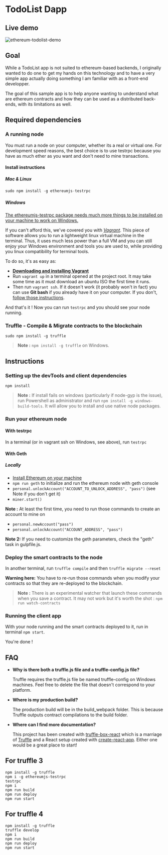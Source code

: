 # TodoList Dapp

## Live demo

![ethereum-todolist-demo](https://cloud.githubusercontent.com/assets/8942633/24293643/108c3a9c-1093-11e7-9cee-8f162145eb89.gif)

## Goal

While a TodoList app is not suited to ethereum-based backends, I originally wanted to do one to get my hands on this technology and to have a very simple app actually doing something I am familiar with as a front-end developper.

The goal of this sample app is to help anyone wanting to understand what are ethereum contracts and how they can be used as a distributed back-ends, with its limitations as well.

## Required dependencies

### A running node

You must run a node on your computer, whether its a real or virtual one. For development speed reasons, the best choice is to use testrpc because you have as much ether as you want and don't need to mine transactions.

#### Install instructions

##### Mac & Linux

```js
sudo npm install -g ethereumjs-testrpc
```

##### Windows

[The ethereumjs-testrpc package needs much more things to be installed on your machine to work on Windows.](https://github.com/ethereumjs/testrpc/wiki/Installing-TestRPC-on-Windows)

If you can't afford this, we've covered you with [*Vagrant*](https://www.vagrantup.com/). This piece of software allows you to run a lightweight linux virtual machine in the terminal. Thus, it uses much less power than a full VM and you can still enjoy your Windows environment and tools you are used to, while providing you linux compatibility for terminal tools.

To do so, it's as easy as:

- [**Downloading and installing Vagrant**](https://releases.hashicorp.com/vagrant/1.9.2/vagrant_1.9.2.msi?_ga=1.13795955.512399365.1487957654)
- Run ```vagrant up``` in a terminal opened at the project root. It may take some time as it must download an ubuntu ISO the first time it runs.
- Then run ```vagrant ssh```. If it doesn't work (it probably won't in fact) you can use **Git bash** if you already have it on your computer. If you don't, [follow those instructions](http://tech.osteel.me/posts/2015/01/25/how-to-use-vagrant-on-windows.html).

And that's it ! Now you can run ```testrpc``` and you should see your node running.

### Truffle - Compile & Migrate contracts to the blockchain

```
sudo npm install -g truffle
```

> **Note :** ```npm install -g truffle``` on Windows.

## Instructions

### Setting up the devTools and client dependencies

```
npm install
```

> **Note :** If install fails on windows (particularly if node-gyp is the issue), run Powershell as administrator and run ```npm install -g windows-build-tools```. It will allow you to install and use native node packages.

### Run your ethereum node

#### With testrpc

In a terminal (or in vagrant ssh on Windows, see above), run ```testrpc```

#### With Geth

##### Locally

- [Install Ethereum on your machine](https://github.com/ethereum/go-ethereum/wiki/Building-Ethereum)
- ```npm run geth``` to initialize and run the ethereum node with geth console
- ```personal.unlockAccount("ACCOUNT_TO_UNLOCK_ADDRESS", "pass")``` (see Note if you don't get it)
- ```miner.start()```

**Note :** At least the first time, you need to run those commands to create an account to mine on

- ```personal.newAccount("pass")```
- ```personal.unlockAccount("ACCOUNT_ADDRESS", "pass")```

**Note 2:** If you need to customize the geth parameters, check the "geth" task in gulpfile.js.

### Deploy the smart contracts to the node

In another terminal, run ```truffle compile``` and then ```truffle migrate --reset```

**Warning here:** You have to re-run those commands when you modify your contracts so that they are re-deployed to the blockchain.

> **Note :** There is an experimental watcher that launch these commands when you save a contract.
> It may not work but it's worth the shot : ```npm run watch-contracts```

### Running the client app

With your node running and the smart contracts deployed to it, run in terminal ```npm start```.

You're done !

## FAQ

* __Why is there both a truffle.js file and a truffle-config.js file?__

    Truffle requires the truffle.js file be named truffle-config on Windows machines. Feel free to delete the file that doesn't correspond to your platform.

* __Where is my production build?__

    The production build will be in the build_webpack folder. This is because Truffle outputs contract compilations to the build folder.

* __Where can I find more documentation?__

    This project has been created with [truffle-box-react](https://github.com/truffle-box/truffle-box-react/) which is a marriage of [Truffle](http://truffleframework.com/) and a React setup created with [create-react-app](https://github.com/facebookincubator/create-react-app/blob/master/packages/react-scripts/template/README.md). Either one would be a great place to start!

## For truffle 3
```shell
npm install -g truffle
npm i -g ethereumjs-testrpc
testrpc
npm i
npm run build
npm run deploy
npm run start
```

## For truffle 4
```shell
npm install -g truffle
truffle develop
npm i
npm run build
npm run deploy
npm run start
```